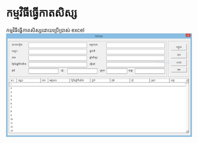 # កម្មវិធីធ្វើកាតសិស្ស
កម្មវិធីធ្វើកាតសិស្សដោយប្រើប្រាស់ excel
![alt text](https://github.com/128beard/student_card/blob/main/dashboard.png)
